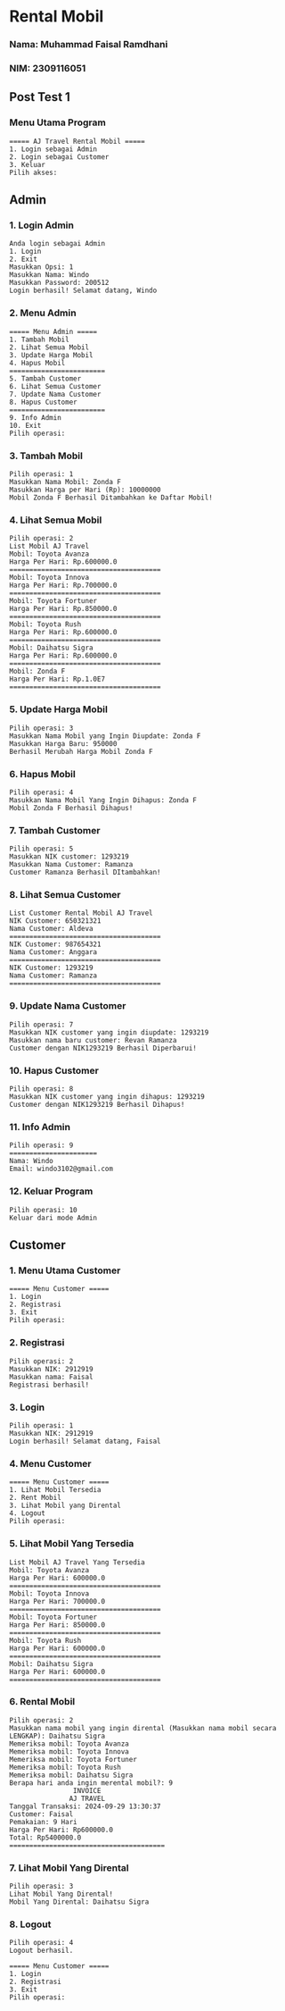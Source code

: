 # Rental Mobil

### Nama: Muhammad Faisal Ramdhani
### NIM: 2309116051

## Post Test 1 
### Menu Utama Program
```
===== AJ Travel Rental Mobil =====
1. Login sebagai Admin
2. Login sebagai Customer
3. Keluar
Pilih akses:
```
## Admin
### 1. Login Admin
```
Anda login sebagai Admin
1. Login
2. Exit
Masukkan Opsi: 1
Masukkan Nama: Windo
Masukkan Password: 200512
Login berhasil! Selamat datang, Windo
```

### 2. Menu Admin
```
===== Menu Admin =====
1. Tambah Mobil
2. Lihat Semua Mobil
3. Update Harga Mobil
4. Hapus Mobil
========================
5. Tambah Customer
6. Lihat Semua Customer
7. Update Nama Customer
8. Hapus Customer
========================
9. Info Admin
10. Exit
Pilih operasi:
```

### 3. Tambah Mobil
```
Pilih operasi: 1
Masukkan Nama Mobil: Zonda F
Masukkan Harga per Hari (Rp): 10000000
Mobil Zonda F Berhasil Ditambahkan ke Daftar Mobil!
```

### 4. Lihat Semua Mobil
```
Pilih operasi: 2
List Mobil AJ Travel
Mobil: Toyota Avanza
Harga Per Hari: Rp.600000.0
======================================
Mobil: Toyota Innova
Harga Per Hari: Rp.700000.0
======================================
Mobil: Toyota Fortuner
Harga Per Hari: Rp.850000.0
======================================
Mobil: Toyota Rush
Harga Per Hari: Rp.600000.0
======================================
Mobil: Daihatsu Sigra
Harga Per Hari: Rp.600000.0
======================================
Mobil: Zonda F
Harga Per Hari: Rp.1.0E7
======================================
```

### 5. Update Harga Mobil
```
Pilih operasi: 3
Masukkan Nama Mobil yang Ingin Diupdate: Zonda F
Masukkan Harga Baru: 950000
Berhasil Merubah Harga Mobil Zonda F
```

### 6. Hapus Mobil
```
Pilih operasi: 4
Masukkan Nama Mobil Yang Ingin Dihapus: Zonda F
Mobil Zonda F Berhasil Dihapus!
```

### 7. Tambah Customer
```
Pilih operasi: 5
Masukkan NIK customer: 1293219
Masukkan Nama Customer: Ramanza
Customer Ramanza Berhasil DItambahkan!
```

### 8. Lihat Semua Customer
```
List Customer Rental Mobil AJ Travel
NIK Customer: 650321321
Nama Customer: Aldeva
======================================
NIK Customer: 987654321
Nama Customer: Anggara
======================================
NIK Customer: 1293219
Nama Customer: Ramanza
======================================
```

### 9. Update Nama Customer
```
Pilih operasi: 7
Masukkan NIK customer yang ingin diupdate: 1293219
Masukkan nama baru customer: Revan Ramanza
Customer dengan NIK1293219 Berhasil Diperbarui!
```

### 10. Hapus Customer
```
Pilih operasi: 8
Masukkan NIK customer yang ingin dihapus: 1293219
Customer dengan NIK1293219 Berhasil Dihapus!
```

### 11. Info Admin
```
Pilih operasi: 9
======================
Nama: Windo
Email: windo3102@gmail.com
```

### 12. Keluar Program
```
Pilih operasi: 10
Keluar dari mode Admin
```

## Customer
### 1. Menu Utama Customer
```
===== Menu Customer =====
1. Login
2. Registrasi
3. Exit
Pilih operasi:
```

### 2. Registrasi
```
Pilih operasi: 2
Masukkan NIK: 2912919
Masukkan nama: Faisal
Registrasi berhasil!
```

### 3. Login
```
Pilih operasi: 1
Masukkan NIK: 2912919
Login berhasil! Selamat datang, Faisal
```

### 4. Menu Customer
```
===== Menu Customer =====
1. Lihat Mobil Tersedia
2. Rent Mobil
3. Lihat Mobil yang Dirental
4. Logout
Pilih operasi:
```

### 5. Lihat Mobil Yang Tersedia
```
List Mobil AJ Travel Yang Tersedia
Mobil: Toyota Avanza
Harga Per Hari: 600000.0
======================================
Mobil: Toyota Innova
Harga Per Hari: 700000.0
======================================
Mobil: Toyota Fortuner
Harga Per Hari: 850000.0
======================================
Mobil: Toyota Rush
Harga Per Hari: 600000.0
======================================
Mobil: Daihatsu Sigra
Harga Per Hari: 600000.0
======================================
```

### 6. Rental Mobil
```
Pilih operasi: 2
Masukkan nama mobil yang ingin dirental (Masukkan nama mobil secara LENGKAP): Daihatsu Sigra
Memeriksa mobil: Toyota Avanza
Memeriksa mobil: Toyota Innova
Memeriksa mobil: Toyota Fortuner
Memeriksa mobil: Toyota Rush
Memeriksa mobil: Daihatsu Sigra
Berapa hari anda ingin merental mobil?: 9
                INVOICE
               AJ TRAVEL
Tanggal Transaksi: 2024-09-29 13:30:37
Customer: Faisal
Pemakaian: 9 Hari
Harga Per Hari: Rp600000.0
Total: Rp5400000.0
=======================================
```

### 7. Lihat Mobil Yang Dirental
```
Pilih operasi: 3
Lihat Mobil Yang Dirental!
Mobil Yang Dirental: Daihatsu Sigra
```

### 8. Logout
```
Pilih operasi: 4
Logout berhasil.

===== Menu Customer =====
1. Login
2. Registrasi
3. Exit
Pilih operasi:
```

